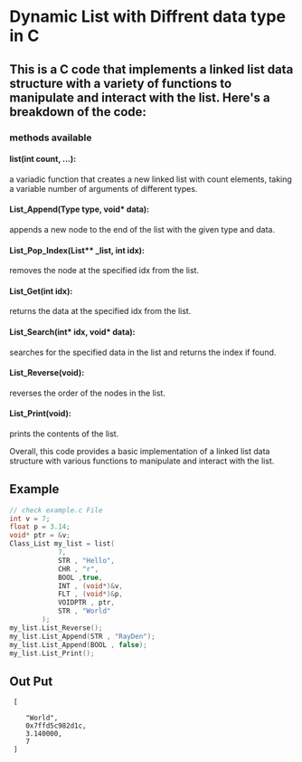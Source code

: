 # Dynamic List with Diffrent data type in C

## This is a C code that implements a linked list data structure with a variety of functions to manipulate and interact with the list. Here's a breakdown of the code:

### methods available

#### list(int count, ...): 
a variadic function that creates a new linked list with count elements, taking a variable number of arguments of different types.
#### List_Append(Type type, void* data): 
appends a new node to the end of the list with the given type and data.
#### List_Pop_Index(List** _list, int idx): 
removes the node at the specified idx from the list.
#### List_Get(int idx): 
returns the data at the specified idx from the list.
#### List_Search(int* idx, void* data): 
searches for the specified data in the list and returns the index if found.
#### List_Reverse(void): 
reverses the order of the nodes in the list.
#### List_Print(void): 
prints the contents of the list.

Overall, this code provides a basic implementation of a linked list data structure with various functions to manipulate and interact with the list.

## Example
```c
// check example.c File
int v = 7;
float p = 3.14;
void* ptr = &v;
Class_List my_list = list(
            7,
            STR , "Hello",
            CHR , "r",
            BOOL ,true,
            INT , (void*)&v,
            FLT , (void*)&p,
            VOIDPTR , ptr,
            STR , "World"
        );
my_list.List_Reverse();
my_list.List_Append(STR , "RayDen");
my_list.List_Append(BOOL , false);
my_list.List_Print();
```
## Out Put 
```console
 [
 
 	"World",
 	0x7ffd5c982d1c,
 	3.140000,
 	7
 ]
```
